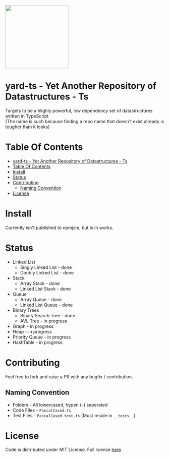 <img width=200 src="https://raw.githubusercontent.com/yashshah1/datastructures-ts/master/assets/logo.svg">

# yard-ts - Yet Another Repository of Datastructures - Ts

Targets to be a hlighly powerful, low dependency set of datastructures written in TypeScript<br />
(The name is such because finding a repo name that doesn't exist already is tougher than it looks)

# Table Of Contents

- [yard-ts - Yet Another Repository of Datastructures - Ts](#yard-ts---yet-another-repository-of-datastructures---ts)
- [Table Of Contents](#table-of-contents)
- [Install](#install)
- [Status](#status)
- [Contributing](#contributing)
  - [Naming Convention](#naming-convention)
- [License](#license)

# Install

Currently isn't published to npmjsm, but is in works.

# Status

- Linked List
  - Singly Linked List - done
  - Doubly Linked List - done
- Stack
  - Array Stack - done
  - Linked List Stack - done
- Queue
  - Array Queue - done
  - Linked List Queue - done
- Binary Trees
  - Binary Search Tree - done
  - AVL Tree - in progress
- Graph - in progress
- Heap - in progress
- Priority Queue - in progress
- HashTable - in progress

# Contributing

Feel free to fork and raise a PR with any bugfix / contribution.

## Naming Convention

- Folders - All lowercased, hypen (`-`) seperated
- Code Files - `PascalCased.ts`
- Test Files - `PascalCased.test.ts` (Must reside in `__tests__`)

# License

Code is distributed under MIT License. Full license [here](https://github.com/yashshah1/datastructures-ts/blob/master/LICENSE)
